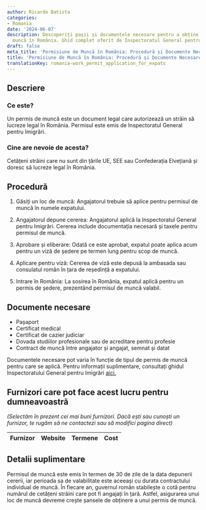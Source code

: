 ```yaml
---
author: Ricardo Batista
categories:
- Romania
date: '2024-06-07'
description: Descoperiți pașii și documentele necesare pentru a obține un permis de
  muncă în România. Ghid complet oferit de Inspectoratul General pentru Imigrări.
draft: false
meta_title: 'Permisiune de Muncă în România: Procedură și Documente Necesare'
title: 'Permisiune de Muncă în România: Procedură și Documente Necesare'
translationKey: romania-work_permit_application_for_expats
---
```



## Descriere
### Ce este?
Un permis de muncă este un document legal care autorizează un străin să lucreze legal în România. Permisul este emis de Inspectoratul General pentru Imigrări.

### Cine are nevoie de acesta?
Cetățeni străini care nu sunt din țările UE, SEE sau Confederația Elvețiană și doresc să lucreze legal în România.

## Procedură
1. Găsiți un loc de muncă: Angajatorul trebuie să aplice pentru permisul de muncă în numele expatului.

2. Angajatorul depune cererea: Angajatorul aplică la Inspectoratul General pentru Imigrări. Cererea include documentația necesară și taxele pentru permisul de muncă.

3. Aprobare și eliberare: Odată ce este aprobat, expatul poate aplica acum pentru un viză de ședere pe termen lung pentru scop de muncă.

4. Aplicare pentru viză: Cererea de viză este depusă la ambasada sau consulatul român în țara de reședință a expatului.

5. Intrare în România: La sosirea în România, expatul aplică pentru un permis de ședere, prezentând permisul de muncă valabil.

## Documente necesare
- Pașaport
- Certificat medical
- Certificat de cazier judiciar
- Dovada studiilor profesionale sau de acreditare pentru profesie
- Contract de muncă între angajator și angajat, semnat și datat

Documentele necesare pot varia în funcție de tipul de permis de muncă pentru care se aplică. Pentru informații suplimentare, consultați ghidul Inspectoratului General pentru Imigrări [aici.](http://igi.mai.gov.ro/en/content/employment)

## Furnizori care pot face acest lucru pentru dumneavoastră

_(Selectăm în prezent cei mai buni furnizori. Dacă ești sau cunoști un furnizor, te rugăm să ne contactezi sau să modifici pagina direct)_

| Furnizor        |     Website     |     Termene      |       Cost       |
| --------------- | --------------- |  :-------------: | :-------------: |

## Detalii suplimentare
Permisul de muncă este emis în termen de 30 de zile de la data depunerii cererii, iar perioada sa de valabilitate este aceeași cu durata contractului individual de muncă.
În fiecare an, guvernul român stabilește o cotă pentru numărul de cetățeni străini care pot fi angajați în țară. Astfel, asigurarea unui loc de muncă devreme crește șansele de obținere a unui permis de muncă.